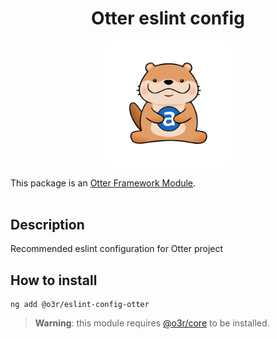 <h1 align="center">Otter eslint config</h1>
<p align="center">
  <img src="../../../.attachments/otter.png" alt="Super cute Otter!" width="40%"/>
</p>

This package is an [Otter Framework Module](https://github.com/AmadeusITGroup/otter/tree/main/docs/core/MODULE.md).
<br />
<br />

## Description

Recommended eslint configuration for Otter project

## How to install

```shell
ng add @o3r/eslint-config-otter
```

> **Warning**: this module requires [@o3r/core](https://www.npmjs.com/package/@o3r/core) to be installed.
